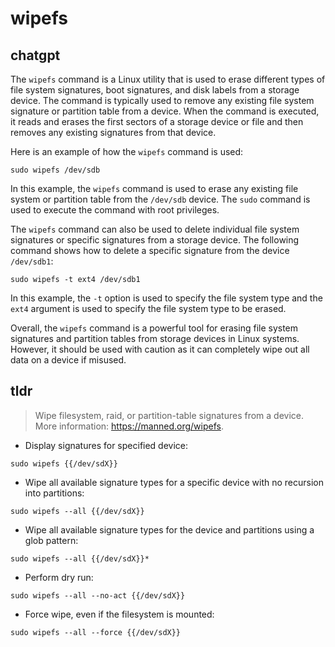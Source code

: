 # wipefs 
## chatgpt 
The `wipefs` command is a Linux utility that is used to erase different types of file system signatures, boot signatures, and disk labels from a storage device. The command is typically used to remove any existing file system signature or partition table from a device. When the command is executed, it reads and erases the first sectors of a storage device or file and then removes any existing signatures from that device.

Here is an example of how the `wipefs` command is used:

```
sudo wipefs /dev/sdb
```

In this example, the `wipefs` command is used to erase any existing file system or partition table from the `/dev/sdb` device. The `sudo` command is used to execute the command with root privileges. 

The `wipefs` command can also be used to delete individual file system signatures or specific signatures from a storage device. The following command shows how to delete a specific signature from the device `/dev/sdb1`:

```
sudo wipefs -t ext4 /dev/sdb1
```

In this example, the `-t` option is used to specify the file system type and the `ext4` argument is used to specify the file system type to be erased.

Overall, the `wipefs` command is a powerful tool for erasing file system signatures and partition tables from storage devices in Linux systems. However, it should be used with caution as it can completely wipe out all data on a device if misused. 

## tldr 
 
> Wipe filesystem, raid, or partition-table signatures from a device.
> More information: <https://manned.org/wipefs>.

- Display signatures for specified device:

`sudo wipefs {{/dev/sdX}}`

- Wipe all available signature types for a specific device with no recursion into partitions:

`sudo wipefs --all {{/dev/sdX}}`

- Wipe all available signature types for the device and partitions using a glob pattern:

`sudo wipefs --all {{/dev/sdX}}*`

- Perform dry run:

`sudo wipefs --all --no-act {{/dev/sdX}}`

- Force wipe, even if the filesystem is mounted:

`sudo wipefs --all --force {{/dev/sdX}}`
